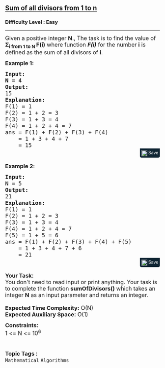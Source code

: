 <h2><a href="https://practice.geeksforgeeks.org/problems/sum-of-all-divisors-from-1-to-n4738/1">Sum of all divisors from 1 to n</a></h2><h3>Difficulty Level : Easy</h3><hr><div class="problems_problem_content__Xm_eO"><p><span style="font-size: 18px;">Given a positive integer <strong>N</strong>., The task is to find the value of <strong>Σ<sub>i from 1 to N </sub></strong></span><span style="font-size: 18px;"><strong>F(i)</strong> where function </span><em style="font-size: 18px;"><strong>F(i)</strong></em><span style="font-size: 18px;"> for the number </span><strong style="font-size: 18px;">i</strong><span style="font-size: 18px;"> is defined as the sum of all divisors of </span><strong style="font-size: 18px;">i</strong><span style="font-size: 18px;">.</span></p>
<p><strong><span style="font-size: 18px;">Example 1:</span></strong></p>
<pre style="margin-bottom: 0px;"><strong><span style="font-size: 18px;">Input:
N = 4</span></strong>
<strong><span style="font-size: 18px;">Output:
</span></strong><span style="font-size: 18px;">15</span>
<span style="font-size: 18px;"><strong>Explanation:</strong>
F(1) = 1
F(2) = 1 + 2 = 3
F(3) = 1 + 3 = 4
F(4) = 1 + 2 + 4 = 7
ans = F(1) + F(2) + F(3) + F(4)
    = 1 + 3 + 4 + 7
    = 15</span></pre><div class="saveCodeBtnTag" style="text-align:right; margin-bottom:17px;"><span class="saveCodeBtnSpan saveCodeBtnTag" style="background:#0f2533; padding: 5px; border-radius: 0 0 5px 5px;  display: inline-block;" onmouseover="this.style=`background:#797979;;padding: 5px; border-radius: 0 0 5px 5px;  display: inline-block;`" ;="" onmouseout="this.style=`background:#0f2533; padding: 5px; border-radius: 0 0 5px 5px;  display: inline-block;`;"><a src="?&amp;url=https://practice.geeksforgeeks.org/problems/sum-of-all-divisors-from-1-to-n4738/1&amp;title=Sum%20of%20all%20divisors%20from%201%20to%20n%20%7C%20Practice%20%7C%20GeeksforGeeks&amp;hashtags=&amp;code=Input%3A%0AN%20%3D%204%0AOutput%3A%0A15%0AExplanation%3A%0AF(1)%20%3D%201%0AF(2)%20%3D%201%20%2B%202%20%3D%203%0AF(3)%20%3D%201%20%2B%203%20%3D%204%0AF(4)%20%3D%201%20%2B%202%20%2B%204%20%3D%207%0Aans%20%3D%20F(1)%20%2B%20F(2)%20%2B%20F(3)%20%2B%20F(4)%0A%20%20%20%20%3D%201%20%2B%203%20%2B%204%20%2B%207%0A%20%20%20%20%3D%2015" class="saveCodeBtn saveCodeBtnTag" style="color: white; text-decoration: none; text-shadow: none; background-color: transparent;"><img src="chrome-extension://annlhfjgbkfmbbejkbdpgbmpbcjnehbb/images/saveicon.png" style="margin:0; display: inline-block; vertical-align: middle; height: 19px; width: 19px;background: #ffffff00; border: none;" class="saveCodeBtnTag"> Save</a><a></a></span></div>
<p><strong><span style="font-size: 18px;">Example 2:</span></strong></p>
<pre style="margin-bottom: 0px;"><strong><span style="font-size: 18px;">Input:
</span></strong><span style="font-size: 18px;">N = 5</span>
<strong><span style="font-size: 18px;">Output:
</span></strong><span style="font-size: 18px;">21</span>
<strong><span style="font-size: 18px;">Explanation:
</span></strong><span style="font-size: 18px;">F(1) = 1
F(2) = 1 + 2 = 3
F(3) = 1 + 3 = 4
F(4) = 1 + 2 + 4 = 7
F(5) = 1 + 5 = 6
ans = F(1) + F(2) + F(3) + F(4) + F(5)
    = 1 + 3 + 4 + 7 + 6
    = 21</span></pre><div class="saveCodeBtnTag" style="text-align:right; margin-bottom:17px;"><span class="saveCodeBtnSpan saveCodeBtnTag" style="background:#0f2533; padding: 5px; border-radius: 0 0 5px 5px;  display: inline-block;" onmouseover="this.style=`background:#797979;;padding: 5px; border-radius: 0 0 5px 5px;  display: inline-block;`" ;="" onmouseout="this.style=`background:#0f2533; padding: 5px; border-radius: 0 0 5px 5px;  display: inline-block;`;"><a src="?&amp;url=https://practice.geeksforgeeks.org/problems/sum-of-all-divisors-from-1-to-n4738/1&amp;title=Sum%20of%20all%20divisors%20from%201%20to%20n%20%7C%20Practice%20%7C%20GeeksforGeeks&amp;hashtags=&amp;code=Input%3A%0AN%20%3D%205%0AOutput%3A%0A21%0AExplanation%3A%0AF(1)%20%3D%201%0AF(2)%20%3D%201%20%2B%202%20%3D%203%0AF(3)%20%3D%201%20%2B%203%20%3D%204%0AF(4)%20%3D%201%20%2B%202%20%2B%204%20%3D%207%0AF(5)%20%3D%201%20%2B%205%20%3D%206%0Aans%20%3D%20F(1)%20%2B%20F(2)%20%2B%20F(3)%20%2B%20F(4)%20%2B%20F(5)%0A%20%20%20%20%3D%201%20%2B%203%20%2B%204%20%2B%207%20%2B%206%0A%20%20%20%20%3D%2021" class="saveCodeBtn saveCodeBtnTag" style="color: white; text-decoration: none; text-shadow: none; background-color: transparent;"><img src="chrome-extension://annlhfjgbkfmbbejkbdpgbmpbcjnehbb/images/saveicon.png" style="margin:0; display: inline-block; vertical-align: middle; height: 19px; width: 19px;background: #ffffff00; border: none;" class="saveCodeBtnTag"> Save</a><a></a></span></div>
<p><span style="font-size: 18px;"><strong>Your Task:&nbsp;&nbsp;</strong><br>You don't need to read input or print anything. Your task is to complete the function&nbsp;<strong>sumOfDivisors()</strong>&nbsp;which takes an integer <strong>N</strong> as an input parameter and returns an integer.<br><br><strong>Expected Time Complexity:</strong>&nbsp;O(N)<br><strong>Expected Auxiliary Space:</strong>&nbsp;O(1)</span></p>
<p><span style="font-size: 18px;"><strong>Constraints:</strong><br>1 &lt;= N &lt;= 10<sup>6</sup></span></p></div><br><p><span style=font-size:18px><strong>Topic Tags : </strong><br><code>Mathematical</code>&nbsp;<code>Algorithms</code>&nbsp;